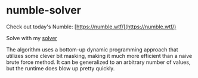 # numble-solver

Check out today's Numble: [https://numble.wtf/](https://numble.wtf/)

Solve with my [solver](https://ehan03-numble-solver-app-mftmhp.streamlit.app/)

The algorithm uses a bottom-up dynamic programming approach that utilizes some clever bit masking, making it much more efficient than a naive brute force method. It can be generalized to an arbitrary number of values, but the runtime does blow up pretty quickly.
